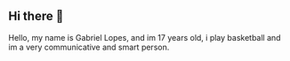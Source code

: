 ## Hi there 👋
Hello, my name is Gabriel Lopes, and im 17 years old, i play basketball and im a very communicative and smart person.
<!--
